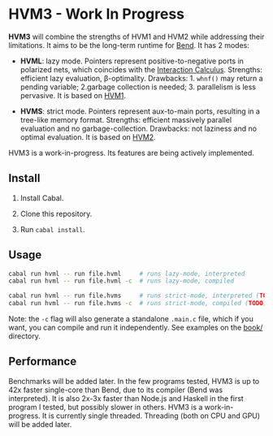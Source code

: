 HVM3 - Work In Progress
=======================

**HVM3** will combine the strengths of HVM1 and HVM2 while addressing their
limitations. It aims to be the long-term runtime for
[Bend](https://github.com/HigherOrderCO/Bend). It has 2 modes:

- **HVML**: lazy mode. Pointers represent positive-to-negative ports in
  polarized nets, which coincides with the [Interaction
  Calculus](https://GitHub.com/VictorTaelin/Interaction-Calculus). Strengths:
  efficient lazy evaluation, β-optimality. Drawbacks: 1. `whnf()` may return a
  pending variable; 2.garbage collection is needed; 3. parallelism is less
  pervasive. It is based on [HVM1](https://github.com/HigherOrderCO/hvm1).

- **HVMS**: strict mode. Pointers represent aux-to-main ports, resulting in a
  tree-like memory format. Strengths: efficient massively parallel evaluation and
  no garbage-collection. Drawbacks: not laziness and no optimal evaluation. It
  is based on [HVM2](https://github.com/HigherOrderCO/hvm).

HVM3 is a work-in-progress. Its features are being actively implemented.

Install
-------

1. Install Cabal.

3. Clone this repository.

3. Run `cabal install`.

Usage
-----

```bash
cabal run hvml -- run file.hvml     # runs lazy-mode, interpreted
cabal run hvml -- run file.hvml -c  # runs lazy-mode, compiled

cabal run hvml -- run file.hvms     # runs strict-mode, interpreted (TODO)
cabal run hvml -- run file.hvms -c  # runs strict-mode, compiled (TODO)
```

Note: the `-c` flag will also generate a standalone `.main.c` file, which if you
want, you can compile and run it independently. See examples on the [book/](book/) directory.

Performance
-----------

Benchmarks will be added later. In the few programs tested, HVM3 is up to 42x
faster single-core than Bend, due to its compiler (Bend was interpreted). It is
also 2x-3x faster than Node.js and Haskell in the first program I tested, but
possibly slower in others. HVM3 is a work-in-progress. It is currently single
threaded. Threading (both on CPU and GPU) will be added later.


